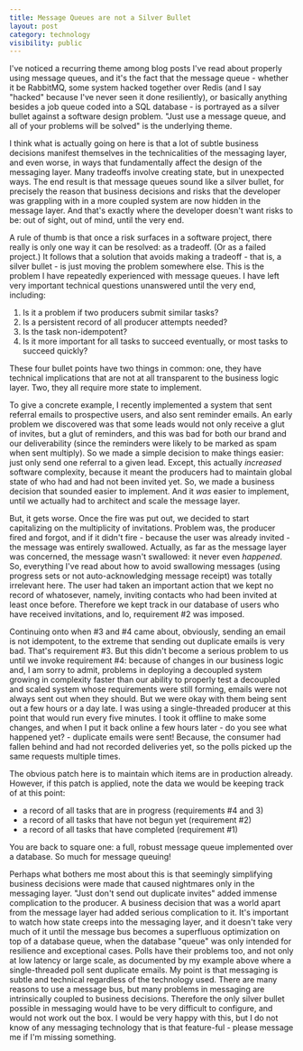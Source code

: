 ```yaml
---
title: Message Queues are not a Silver Bullet
layout: post
category: technology
visibility: public
---
```


I've noticed a recurring theme among blog posts I've read about properly using message queues, and it's the fact that the message queue - whether it be RabbitMQ, some system hacked together over Redis (and I say "hacked" because I've never seen it done resiliently), or basically anything besides a job queue coded into a SQL database - is portrayed as a silver bullet against a software design problem. "Just use a message queue, and all of your problems will be solved" is the underlying theme.

I think what is actually going on here is that a lot of subtle business decisions manifest themselves in the technicalities of the messaging layer, and even worse, in ways that fundamentally affect the design of the messaging layer. Many tradeoffs involve creating state, but in unexpected ways. The end result is that message queues sound like a silver bullet, for precisely the reason that business decisions and risks that the developer was grappling with in a more coupled system are now hidden in the message layer. And that's exactly where the developer doesn't want risks to be: out of sight, out of mind, until the very end.

A rule of thumb is that once a risk surfaces in a software project, there really is only one way it can be resolved: as a tradeoff. (Or as a failed project.) It follows that a solution that avoids making a tradeoff - that is, a silver bullet - is just moving the problem somewhere else. This is the problem I have repeatedly experienced with message queues. I have left very important technical questions unanswered until the very end, including:

1.  Is it a problem if two producers submit similar tasks?
2.  Is a persistent record of all producer attempts needed?
3.  Is the task non-idempotent?
4.  Is it more important for all tasks to succeed eventually, or most tasks to succeed quickly?

These four bullet points have two things in common: one, they have technical implications that are not at all transparent to the business logic layer. Two, they all require more state to implement.

To give a concrete example, I recently implemented a system that sent referral emails to prospective users, and also sent reminder emails. An early problem we discovered was that some leads would not only receive a glut of invites, but a glut of reminders, and this was bad for both our brand and our deliverability (since the reminders were likely to be marked as spam when sent multiply). So we made a simple decision to make things easier: just only send one referral to a given lead. Except, this actually *increased* software complexity, because it meant the producers had to maintain global state of who had and had not been invited yet. So, we made a business decision that sounded easier to implement. And it *was* easier to implement, until we actually had to architect and scale the message layer.

But, it gets worse. Once the fire was put out, we decided to start capitalizing on the multiplicity of invitations. Problem was, the producer fired and forgot, and if it didn't fire - because the user was already invited - the message was entirely swallowed. Actually, as far as the message layer was concerned, the message wasn't swallowed: it never even *happened*. So, everything I've read about how to avoid swallowing messages (using progress sets or not auto-acknowledging message receipt) was totally irrelevant here. The user had taken an important action that we kept no record of whatosever, namely, inviting contacts who had been invited at least once before. Therefore we kept track in our database of users who have received invitations, and lo, requirement #2 was imposed.

Continuing onto when #3 and #4 came about, obviously, sending an email is not idempotent, to the extreme that sending out duplicate emails is very bad. That's requirement #3. But this didn't become a serious problem to us until we invoke requirement #4: because of changes in our business logic and, I am sorry to admit, problems in deploying a decoupled system growing in complexity faster than our ability to properly test a decoupled and scaled system whose requirements were still forming, emails were not always sent out when they should. But we were okay with them being sent out a few hours or a day late. I was using a single-threaded producer at this point that would run every five minutes. I took it offline to make some changes, and when I put it back online a few hours later - do you see what happened yet? - duplicate emails were sent! Because, the consumer had fallen behind and had not recorded deliveries yet, so the polls picked up the same requests multiple times.

The obvious patch here is to maintain which items are in production already. However, if this patch is applied, note the data we would be keeping track of at this point:

* a record of all tasks that are in progress (requirements #4 and 3)
* a record of all tasks that have not begun yet (requirement #2)
* a record of all tasks that have completed (requirement #1)

You are back to square one:  a full, robust message queue implemented over a database.  So much for message queuing!

Perhaps what bothers me most about this is that seemingly simplifying business decisions were made that caused nightmares only in the messaging layer. "Just don't send out duplicate invites" added immense complication to the producer. A business decision that was a world apart from the message layer had added serious complication to it. It's important to watch how state creeps into the messaging layer, and it doesn't take very much of it until the message bus becomes a superfluous optimization on top of a database queue, when the database "queue" was only intended for resilience and exceptional cases. Polls have their problems too, and not only at low latency or large scale, as documented by my example above where a single-threaded poll sent duplicate emails. My point is that messaging is subtle and technical regardless of the technology used. There are many reasons to use a message bus, but many problems in messaging are intrinsically coupled to business decisions. Therefore the only silver bullet possible in messaging would have to be very difficult to configure, and would not work out the box. I would be very happy with this, but I do not know of any messaging technology that is that feature-ful - please message me if I'm missing something.